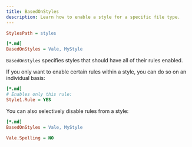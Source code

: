 ```yaml
---
title: BasedOnStyles
description: Learn how to enable a style for a specific file type.
---
```


```ini
StylesPath = styles

[*.md]
BasedOnStyles = Vale, MyStyle
```

`BasedOnStyles` specifies styles that should have all of their rules enabled.

If you only want to enable certain rules within a style, you can do so on an
individual basis:

```ini
[*.md]
# Enables only this rule:
Style1.Rule = YES
```

You can also selectively disable rules from a style:

```ini
[*.md]
BasedOnStyles = Vale, MyStyle

Vale.Spelling = NO
```
